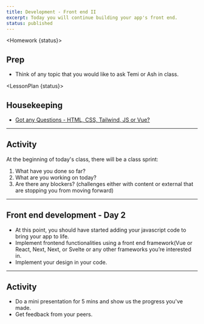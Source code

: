 ```yaml
---
title: Development - Front end II
excerpt: Today you will continue building your app's front end.
status: published
---
```


<script>
	import Homework from "$lib/components/Homework.svelte";
	import LessonPlan from "$lib/components/LessonPlan.svelte";
	import Achievement from "$lib/components/Achievement.svelte";
</script>

<Homework {status}>

<h2>Prep</h2>

- Think of any topic that you would like to ask Temi or Ash in class. 

</Homework>

<LessonPlan {status}>

<h2>Housekeeping</h2>

- [Got any Questions - HTML, CSS, Tailwind, JS or Vue? ](https://ideaboardz.com/for/CPNT-265/5239734)

---

<h2>Activity</h2>

At the beginning of today's class, there will be a class sprint:

1. What have you done so far?
2. What are you working on today?
3. Are there any blockers? (challenges either with content or external that are stopping you from moving forward)

---

<h2>Front end development - Day 2</h2>

- At this point, you should have started adding your javascript code to bring your app to life. 
- Implement frontend functionalities using a front end framework(Vue or React, Next, Next, or Svelte or any other frameworks you’re interested in.
- Implement your design in your code.


---

<h2>Activity</h2>

- Do a mini presentation for 5 mins and show us the progress you've made.
- Get feedback from your peers.

</LessonPlan>

